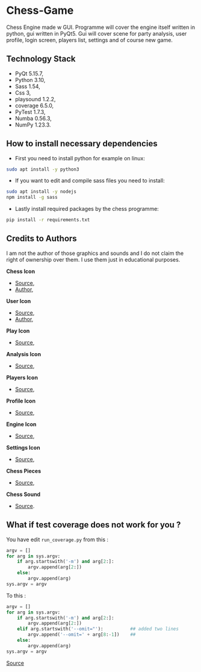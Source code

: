 # Chess-Game

Chess Engine made w GUI. Programme will cover the engine itself written in python, gui written in PyQt5. Gui will cover
scene for party analysis, user profile, login screen, players list, settings and of course new game.

## Technology Stack
* PyQt 5.15.7,
* Python 3.10,
* Sass 1.54,
* Css 3,
* playsound 1.2.2,
* coverage 6.5.0,
* PyTest 1.7.3,
* Numba 0.56.3,
* NumPy 1.23.3.

## How to install necessary dependencies

* First you need to install python for example on linux:
```bash
sudo apt install -y python3
```
* If you want to edit and compile sass files you need to install:
```bash
sudo apt install -y nodejs
npm install -g sass
```
* Lastly install required packages by the chess programme:
```bash
pip install -r requirements.txt
```

## Credits to Authors
I am not the author of those graphics and sounds and I do not claim the right of ownership over them. I use them just in
educational purposes.

**Chess Icon**
* [Source](https://www.flaticon.com/free-icon/horse_3637390?term=chess&page=1&position=35&page=1&position=35&related_id=3637390&origin=tag),
* [Author](https://www.flaticon.com/authors/freepik),

**User Icon**
* [Source](https://www.flaticon.com/free-icon/programmer_560277),
* [Author](https://www.flaticon.com/authors/freepik),

**Play Icon**
* [Source](https://www.svgrepo.com/svg/169150/chess),

**Analysis Icon**
* [Source](https://www.svgrepo.com/svg/137390/analysis),

**Players Icon**
* [Source](https://www.svgrepo.com/svg/85514/people-hand-drawn-persons-group),

**Profile Icon**
* [Source](https://www.svgrepo.com/svg/315765/profile),

**Engine Icon**
* [Source](https://www.svgrepo.com/svg/3999/computer),

**Settings Icon**
* [Source](https://www.svgrepo.com/svg/13646/settings),

**Chess Pieces**
* [Source](https://commons.wikimedia.org/wiki/Category:SVG_chess_pieces),

**Chess Sound**
* [Source](https://github.com/lichess-org/lila/tree/38bfadac3e319516341771086e8edc594d4d4b07).

## What if test coverage does not work for you ?

You have edit `run_coverage.py` from this :
```python
argv = []
for arg in sys.argv:
    if arg.startswith('-m') and arg[2:]:
        argv.append(arg[2:])
    else:
        argv.append(arg)
sys.argv = argv
```

To this :
```python
argv = []
for arg in sys.argv:
    if arg.startswith('-m') and arg[2:]:
        argv.append(arg[2:])
    elif arg.startswith('--omit="'):          ## added two lines
        argv.append('--omit=' + arg[8:-1])    ##
    else:
        argv.append(arg)
sys.argv = argv
```
[Source](https://youtrack.jetbrains.com/issue/PY-48213)
